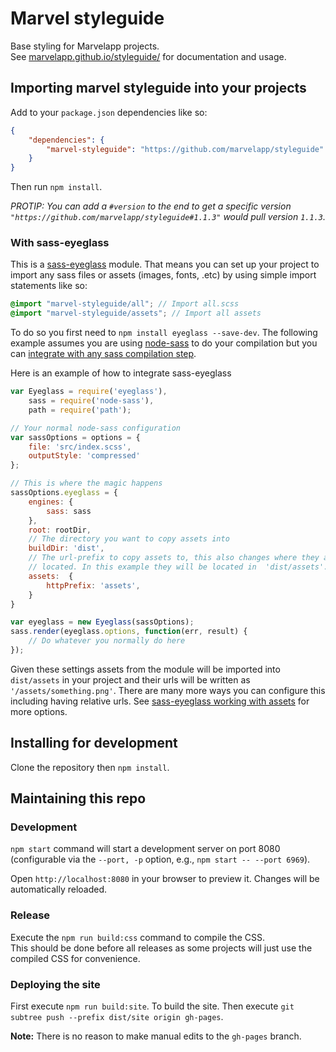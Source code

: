 # Marvel styleguide

Base styling for Marvelapp projects.  
See [marvelapp.github.io/styleguide/](http://marvelapp.github.io/styleguide/) for documentation and usage.

## Importing marvel styleguide into your projects

Add to your `package.json` dependencies like so:

```json
{
	"dependencies": {
		"marvel-styleguide": "https://github.com/marvelapp/styleguide"
	}
}
```
Then run `npm install`.

*PROTIP: You can add a `#version` to the end to get a specific version
`"https://github.com/marvelapp/styleguide#1.1.3"` would pull version `1.1.3`.*

### With sass-eyeglass

This is a [sass-eyeglass](https://github.com/sass-eyeglass/eyeglass) module. That means you can set up your project to import any sass files or assets (images, fonts, .etc) by using simple import statements like so:

```scss
@import "marvel-styleguide/all"; // Import all.scss
@import "marvel-styleguide/assets"; // Import all assets
```

To do so you first need to `npm install eyeglass --save-dev`. The following example assumes you are using [node-sass](https://github.com/sass/node-sass) to do your compilation but you can [integrate with any sass compilation step](https://github.com/sass-eyeglass/eyeglass#building-sass-files-with-eyeglass-support).

Here is an example of how to integrate sass-eyeglass

```js
var Eyeglass = require('eyeglass'),
	sass = require('node-sass'),
	path = require('path');

// Your normal node-sass configuration
var sassOptions = options = {
	file: 'src/index.scss',
	outputStyle: 'compressed'
};

// This is where the magic happens
sassOptions.eyeglass = {
	engines: {
		sass: sass
	},
	root: rootDir,
	// The directory you want to copy assets into
	buildDir: 'dist',
	// The url-prefix to copy assets to, this also changes where they are
	// located. In this example they will be located in  'dist/assets'.
	assets:  {
		httpPrefix: 'assets',
	}
}

var eyeglass = new Eyeglass(sassOptions);
sass.render(eyeglass.options, function(err, result) {
	// Do whatever you normally do here
});
```

Given these settings assets from the module will be imported into `dist/assets` in your project and their urls will be written as `'/assets/something.png'`. There are many more ways you can configure this including having relative urls. See [sass-eyeglass working with assets](https://github.com/sass/node-sass) for more options.

## Installing for development

Clone the repository then `npm install`.

## Maintaining this repo

### Development

`npm start` command will start a development server on port 8080 (configurable via the `--port, -p` option, e.g., `npm start -- --port 6969`).

Open `http://localhost:8080` in your browser to preview it. Changes will be automatically reloaded.

### Release

Execute the `npm run build:css` command to compile the CSS.  
This should be done before all releases as some projects will just use the
compiled CSS for convenience.

### Deploying the site

First execute `npm run build:site`. To build the site.
Then execute `git subtree push --prefix dist/site origin gh-pages`.  

**Note:** There is no reason to make manual edits to the `gh-pages` branch.
